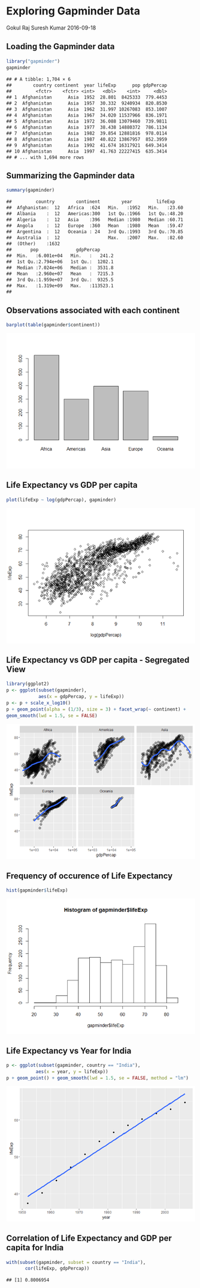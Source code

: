 Exploring Gapminder Data
================
Gokul Raj Suresh Kumar
2016-09-18

Loading the Gapminder data
--------------------------

``` r
library("gapminder")
gapminder
```

    ## # A tibble: 1,704 × 6
    ##        country continent  year lifeExp      pop gdpPercap
    ##         <fctr>    <fctr> <int>   <dbl>    <int>     <dbl>
    ## 1  Afghanistan      Asia  1952  28.801  8425333  779.4453
    ## 2  Afghanistan      Asia  1957  30.332  9240934  820.8530
    ## 3  Afghanistan      Asia  1962  31.997 10267083  853.1007
    ## 4  Afghanistan      Asia  1967  34.020 11537966  836.1971
    ## 5  Afghanistan      Asia  1972  36.088 13079460  739.9811
    ## 6  Afghanistan      Asia  1977  38.438 14880372  786.1134
    ## 7  Afghanistan      Asia  1982  39.854 12881816  978.0114
    ## 8  Afghanistan      Asia  1987  40.822 13867957  852.3959
    ## 9  Afghanistan      Asia  1992  41.674 16317921  649.3414
    ## 10 Afghanistan      Asia  1997  41.763 22227415  635.3414
    ## # ... with 1,694 more rows

Summarizing the Gapminder data
------------------------------

``` r
summary(gapminder)
```

    ##         country        continent        year         lifeExp     
    ##  Afghanistan:  12   Africa  :624   Min.   :1952   Min.   :23.60  
    ##  Albania    :  12   Americas:300   1st Qu.:1966   1st Qu.:48.20  
    ##  Algeria    :  12   Asia    :396   Median :1980   Median :60.71  
    ##  Angola     :  12   Europe  :360   Mean   :1980   Mean   :59.47  
    ##  Argentina  :  12   Oceania : 24   3rd Qu.:1993   3rd Qu.:70.85  
    ##  Australia  :  12                  Max.   :2007   Max.   :82.60  
    ##  (Other)    :1632                                                
    ##       pop              gdpPercap       
    ##  Min.   :6.001e+04   Min.   :   241.2  
    ##  1st Qu.:2.794e+06   1st Qu.:  1202.1  
    ##  Median :7.024e+06   Median :  3531.8  
    ##  Mean   :2.960e+07   Mean   :  7215.3  
    ##  3rd Qu.:1.959e+07   3rd Qu.:  9325.5  
    ##  Max.   :1.319e+09   Max.   :113523.1  
    ## 

Observations associated with each continent
-------------------------------------------

``` r
barplot(table(gapminder$continent))
```

![](hw01_explore-gapminder_files/figure-markdown_github/unnamed-chunk-3-1.png)

Life Expectancy vs GDP per capita
---------------------------------

``` r
plot(lifeExp ~ log(gdpPercap), gapminder)
```

![](hw01_explore-gapminder_files/figure-markdown_github/unnamed-chunk-4-1.png)

Life Expectancy vs GDP per capita - Segregated View
---------------------------------------------------

``` r
library(ggplot2)
p <- ggplot(subset(gapminder),
            aes(x = gdpPercap, y = lifeExp)) 
p <- p + scale_x_log10()
p + geom_point(alpha = (1/3), size = 3) + facet_wrap(~ continent) + 
geom_smooth(lwd = 1.5, se = FALSE)
```

![](hw01_explore-gapminder_files/figure-markdown_github/unnamed-chunk-5-1.png)

Frequency of occurence of Life Expectancy
-----------------------------------------

``` r
hist(gapminder$lifeExp)
```

![](hw01_explore-gapminder_files/figure-markdown_github/unnamed-chunk-6-1.png)

Life Expectancy vs Year for India
---------------------------------

``` r
p <- ggplot(subset(gapminder, country == "India"),
           aes(x = year, y = lifeExp)) 
p + geom_point() + geom_smooth(lwd = 1.5, se = FALSE, method = "lm")
```

![](hw01_explore-gapminder_files/figure-markdown_github/unnamed-chunk-7-1.png)

Correlation of Life Expectancy and GDP per capita for India
-----------------------------------------------------------

``` r
with(subset(gapminder, subset = country == "India"),
       cor(lifeExp, gdpPercap))
```

    ## [1] 0.8006954
